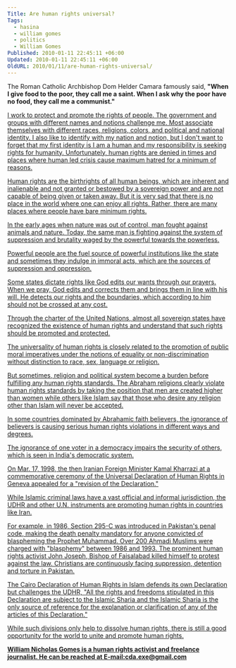 ```yaml
---
Title: Are human rights universal?
Tags:
  - hasina
  - william gomes
  - politics
  - William Gomes
Published: 2010-01-11 22:45:11 +06:00
Updated: 2010-01-11 22:45:11 +06:00
OldURL: 2010/01/11/are-human-rights-universal/
---
```


The Roman Catholic Archbishop Dom Helder Camara famously said, <strong>"When I give food to the poor, they call me a saint. When I ask why the poor have no food, they call me a communist."</strong><a href="https://nicholasgomes.wordpress.com/2010/01/11/are-human-rights-universal/">

I work to protect and promote the rights of people. The government and groups with different names and notions challenge me. Most associate themselves with different races, religions, colors, and political and national identity. I also like to identify with my nation and notion, but I don't want to forget that my first identity is I am a human and my responsibility is seeking rights for humanity. Unfortunately, human rights are denied in times and places where human led crisis cause maximum hatred for a minimum of reasons.

Human rights are the birthrights of all human beings, which are inherent and inalienable and not granted or bestowed by a sovereign power and are not capable of being given or taken away. But it is very sad that there is no place in the world where one can enjoy all rights. Rather, there are many places where people have bare minimum rights.

In the early ages when nature was out of control, man fought against animals and nature. Today, the same man is fighting against the system of suppression and brutality waged by the powerful towards the powerless.

Powerful people are the fuel source of powerful institutions like the state and sometimes they indulge in immoral acts, which are the sources of suppression and oppression.

Some states dictate rights like God edits our wants through our prayers. When we pray, God edits and corrects them and brings them in line with his will. He detects our rights and the boundaries, which according to him should not be crossed at any cost.

Through the charter of the United Nations, almost all sovereign states have recognized the existence of human rights and understand that such rights should be promoted and protected. 

The universality of human rights is closely related to the promotion of public moral imperatives under the notions of equality or non-discrimination without distinction to race, sex, language or religion. 

But sometimes, religion and political system become a burden before fulfilling any human rights standards. The Abraham religions clearly violate human rights standards by taking the position that men are created higher than women while others like Islam say that those who desire any religion other than Islam will never be accepted.

In some countries dominated by Abrahamic faith believers, the ignorance of believers is causing serious human rights violations in different ways and degrees.

The ignorance of one voter in a democracy impairs the security of others, which is seen in India's democratic system.

On Mar. 17, 1998, the then Iranian Foreign Minister Kamal Kharrazi at a commemorative ceremony of the Universal Declaration of Human Rights in Geneva appealed for a "revision of the Declaration."

While Islamic criminal laws have a vast official and informal jurisdiction, the UDHR and other U.N. instruments are promoting human rights in countries like Iran.

For example, in 1986, Section 295-C was introduced in Pakistan's penal code, making the death penalty mandatory for anyone convicted of blaspheming the Prophet Muhammad. Over 200 Ahmadi Muslims were charged with "blasphemy" between 1986 and 1993. The prominent human rights activist John Joseph, Bishop of Faisalabad killed himself to protest against the law. Christians are continuously facing suppression, detention and torture in Pakistan.

The Cairo Declaration of Human Rights in Islam defends its own Declaration but challenges the UDHR, "All the rights and freedoms stipulated in this Declaration are subject to the Islamic Sharia and the Islamic Sharia is the only source of reference for the explanation or clarification of any of the articles of this Declaration." 

While such divisions only help to dissolve human rights, there is still a good opportunity for the world to unite and promote human rights. 


<a href="https://nicholasgomes.wordpress.com/2010/01/11/are-human-rights-universal/"><strong>William Nicholas Gomes is a human rights activist and freelance journalist. He can be reached at E-mail:cda.exe@gmail.com
</strong>
 </a>

